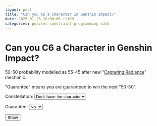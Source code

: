 ```yaml
---
layout: post
title: "Can you C6 a Character in Genshin Impact?"
date: 2025-01-26 18:00:00 +1100
categories: puzzles constraint-programming math
---
```

# Can you C6 a Character in Genshin Impact?

50-50 probability modelled as 55-45 after new "[Capturing Radiance](https://www.reddit.com/r/Genshin_Impact/comments/1eth1ka/capturing_radiance_mechanic_you_ask_i_answer/)" mechanic.

"Guarantee" means you are guaranteed to win the next "50-50".

<script src="https://cdn.jsdelivr.net/npm/jszip@3.10.1/dist/jszip.min.js"></script>
<script src="/static/5star-c6/loader.js"></script>

<!-- Constellation Dropdown -->
<label for="constellation">Constellation:</label>
<select id="constellation">
    <option value="-1">Don't have the character</option>
    <option value="0">0</option>
    <option value="1">1</option>
    <option value="2">2</option>
    <option value="3">3</option>
    <option value="4">4</option>
    <option value="5">5</option>
</select>

<!-- Guarantee Dropdown -->
<label for="guarantee">Guarantee:</label>
<select id="guarantee">
    <option value="true">Yes</option>
    <option value="false" selected>No</option>
</select>

<!-- Submit Button -->
<button onclick="submit()">Show</button>

<script src="https://cdn.plot.ly/plotly-latest.min.js"></script>
<div id="heatmap-container" style="width:600px;height:600px;"></div>

<script>
    // Function to handle the submit button click
    function submit() {
        // Get the selected values
        const cons = document.getElementById("constellation").value;
        const guarantee = document.getElementById("guarantee").value;

        // Call the show function with the selected values
        show(parseInt(cons), guarantee === "true");
    }
</script>
